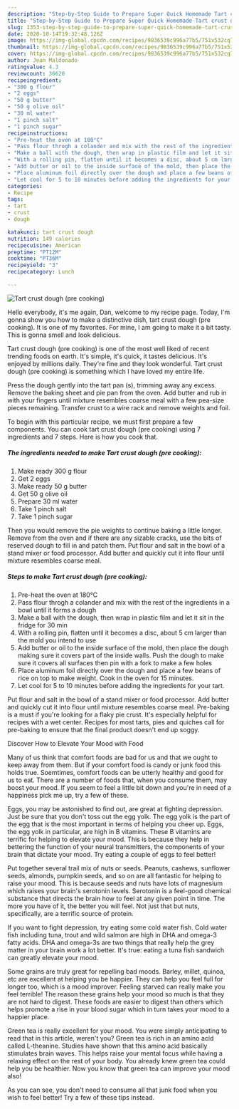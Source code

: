 ```yaml
---
description: "Step-by-Step Guide to Prepare Super Quick Homemade Tart crust dough (pre cooking)"
title: "Step-by-Step Guide to Prepare Super Quick Homemade Tart crust dough (pre cooking)"
slug: 1353-step-by-step-guide-to-prepare-super-quick-homemade-tart-crust-dough-pre-cooking
date: 2020-10-14T19:32:48.126Z
image: https://img-global.cpcdn.com/recipes/9836539c996a77b5/751x532cq70/tart-crust-dough-pre-cooking-recipe-main-photo.jpg
thumbnail: https://img-global.cpcdn.com/recipes/9836539c996a77b5/751x532cq70/tart-crust-dough-pre-cooking-recipe-main-photo.jpg
cover: https://img-global.cpcdn.com/recipes/9836539c996a77b5/751x532cq70/tart-crust-dough-pre-cooking-recipe-main-photo.jpg
author: Jean Maldonado
ratingvalue: 4.3
reviewcount: 36620
recipeingredient:
- "300 g flour"
- "2 eggs"
- "50 g butter"
- "50 g olive oil"
- "30 ml water"
- "1 pinch salt"
- "1 pinch sugar"
recipeinstructions:
- "Pre-heat the oven at 180°C"
- "Pass flour throgh a colander and mix with the rest of the ingredients in a bowl until it forms a dough"
- "Make a ball with the dough, then wrap in plastic film and let it sit in the fridge for 30 min"
- "With a rolling pin, flatten until it becomes a disc, about 5 cm larger than the mold you intend to use"
- "Add butter or oil to the inside surface of the mold, then place the dough making sure it covers part of the inside walls. Push the dough to make sure it covers all surfaces then pin with a fork to make a few holes"
- "Place aluminum foil directly over the dough and place a few beans of rice on top to make weight. Cook in the oven for 15 minutes."
- "Let cool for 5 to 10 minutes before adding the ingredients for your tart."
categories:
- Recipe
tags:
- tart
- crust
- dough

katakunci: tart crust dough 
nutrition: 149 calories
recipecuisine: American
preptime: "PT12M"
cooktime: "PT36M"
recipeyield: "3"
recipecategory: Lunch

---
```



![Tart crust dough (pre cooking)](https://img-global.cpcdn.com/recipes/9836539c996a77b5/751x532cq70/tart-crust-dough-pre-cooking-recipe-main-photo.jpg)

Hello everybody, it's me again, Dan, welcome to my recipe page. Today, I'm gonna show you how to make a distinctive dish, tart crust dough (pre cooking). It is one of my favorites. For mine, I am going to make it a bit tasty. This is gonna smell and look delicious.

Tart crust dough (pre cooking) is one of the most well liked of recent trending foods on earth. It's simple, it's quick, it tastes delicious. It's enjoyed by millions daily. They're fine and they look wonderful. Tart crust dough (pre cooking) is something which I have loved my entire life.

Press the dough gently into the tart pan (s), trimming away any excess. Remove the baking sheet and pie pan from the oven. Add butter and rub in with your fingers until mixture resembles coarse meal with a few pea-size pieces remaining. Transfer crust to a wire rack and remove weights and foil.


To begin with this particular recipe, we must first prepare a few components. You can cook tart crust dough (pre cooking) using 7 ingredients and 7 steps. Here is how you cook that.

<!--inarticleads1-->

##### The ingredients needed to make Tart crust dough (pre cooking):

1. Make ready 300 g flour
1. Get 2 eggs
1. Make ready 50 g butter
1. Get 50 g olive oil
1. Prepare 30 ml water
1. Take 1 pinch salt
1. Take 1 pinch sugar


Then you would remove the pie weights to continue baking a little longer. Remove from the oven and if there are any sizable cracks, use the bits of reserved dough to fill in and patch them. Put flour and salt in the bowl of a stand mixer or food processor. Add butter and quickly cut it into flour until mixture resembles coarse meal. 

<!--inarticleads2-->

##### Steps to make Tart crust dough (pre cooking):

1. Pre-heat the oven at 180°C
1. Pass flour throgh a colander and mix with the rest of the ingredients in a bowl until it forms a dough
1. Make a ball with the dough, then wrap in plastic film and let it sit in the fridge for 30 min
1. With a rolling pin, flatten until it becomes a disc, about 5 cm larger than the mold you intend to use
1. Add butter or oil to the inside surface of the mold, then place the dough making sure it covers part of the inside walls. Push the dough to make sure it covers all surfaces then pin with a fork to make a few holes
1. Place aluminum foil directly over the dough and place a few beans of rice on top to make weight. Cook in the oven for 15 minutes.
1. Let cool for 5 to 10 minutes before adding the ingredients for your tart.


Put flour and salt in the bowl of a stand mixer or food processor. Add butter and quickly cut it into flour until mixture resembles coarse meal. Pre-baking is a must if you&#39;re looking for a flaky pie crust. It&#39;s especially helpful for recipes with a wet center. Recipes for most tarts, pies and quiches call for pre-baking to ensure that the final product doesn&#39;t end up soggy. 

Discover How to Elevate Your Mood with Food


Many of us think that comfort foods are bad for us and that we ought to keep away from them. But if your comfort food is candy or junk food this holds true. Soemtimes, comfort foods can be utterly healthy and good for us to eat. There are a number of foods that, when you consume them, may boost your mood. If you seem to feel a little bit down and you're in need of a happiness pick me up, try a few of these.

Eggs, you may be astonished to find out, are great at fighting depression. Just be sure that you don't toss out the egg yolk. The egg yolk is the part of the egg that is the most important in terms of helping you cheer up. Eggs, the egg yolk in particular, are high in B vitamins. These B vitamins are terrific for helping to elevate your mood. This is because they help in bettering the function of your neural transmitters, the components of your brain that dictate your mood. Try eating a couple of eggs to feel better!

Put together several trail mix of nuts or seeds. Peanuts, cashews, sunflower seeds, almonds, pumpkin seeds, and so on are all fantastic for helping to raise your mood. This is because seeds and nuts have lots of magnesium which raises your brain's serotonin levels. Serotonin is a feel-good chemical substance that directs the brain how to feel at any given point in time. The more you have of it, the better you will feel. Not just that but nuts, specifically, are a terrific source of protein.

If you want to fight depression, try eating some cold water fish. Cold water fish including tuna, trout and wild salmon are high in DHA and omega-3 fatty acids. DHA and omega-3s are two things that really help the grey matter in your brain work a lot better. It's true: eating a tuna fish sandwich can greatly elevate your mood. 

Some grains are truly great for repelling bad moods. Barley, millet, quinoa, etc are excellent at helping you be happier. They can help you feel full for longer too, which is a mood improver. Feeling starved can really make you feel terrible! The reason these grains help your mood so much is that they are not hard to digest. These foods are easier to digest than others which helps promote a rise in your blood sugar which in turn takes your mood to a happier place.

Green tea is really excellent for your mood. You were simply anticipating to read that in this article, weren't you? Green tea is rich in an amino acid called L-theanine. Studies have shown that this amino acid basically stimulates brain waves. This helps raise your mental focus while having a relaxing effect on the rest of your body. You already knew green tea could help you be healthier. Now you know that green tea can improve your mood also!

As you can see, you don't need to consume all that junk food when you wish to feel better! Try  a few  of  these  tips  instead.

